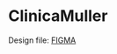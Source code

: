 # ClinicaMuller
Design file: [FIGMA](https://www.figma.com/file/rQkiUc5hyMYUy0AKG6cC6s/Untitled?type=design&node-id=0%3A1&mode=design&t=o7F2jWiQb7GreWke-1)
